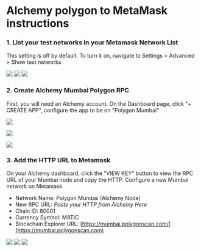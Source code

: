 # Alchemy polygon to MetaMask instructions

### **1. List your test networks in your Metamask Network List** <a href="#alchemypolygontometamaskinstructions-1.listyourtestnetworksinyourmetamasknetworklist" id="alchemypolygontometamaskinstructions-1.listyourtestnetworksinyourmetamasknetworklist"></a>

This setting is off by default. To turn it on, navigate to Settings > Advanced > Show test networks

![](<../../../.gitbook/assets/1 (2).png>) ![](<../../../.gitbook/assets/2 (1).png>) ![](<../../../.gitbook/assets/3 (1).png>)

### **2. Create Alchemy Mumbai Polygon RPC** <a href="#alchemypolygontometamaskinstructions-2.createalchemymumbaipolygonrpc" id="alchemypolygontometamaskinstructions-2.createalchemymumbaipolygonrpc"></a>

First, you will need an Alchemy account. On the Dashboard page, click "+ CREATE APP", configure the app to be on "Polygon Mumbai"

![](<../../../.gitbook/assets/4 (1).png>)

![](../../../.gitbook/assets/5.png)

![](../../../.gitbook/assets/6.png)

### 3. Add the HTTP URL to Metamask <a href="#alchemypolygontometamaskinstructions-3.addthehttpurltometamask" id="alchemypolygontometamaskinstructions-3.addthehttpurltometamask"></a>

On your Alchemy dashboard, click the "VIEW KEY" button to view the RPC URL of your Mumbai node and copy the HTTP. Configure a new Mumbai network on Metamask

* Network Name: Polygon Mumbai (Alchemy Node)
* New RPC URL: _Paste your HTTP from Alchemy Here_
* Chain ID: 80001
* Currency Symbol: MATIC
* Blockchain Explorer URL: [https://mumbai.polygonscan.com/](https://mumbai.polygonscan.com)

![](../../../.gitbook/assets/7.png) ![](../../../.gitbook/assets/8.png) ![](../../../.gitbook/assets/9.png)
